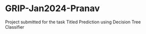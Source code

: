 # GRIP-Jan2024-Pranav
Project submitted for the task Titled Prediction using Decision Tree Classifier
